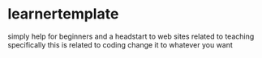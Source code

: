 # learnertemplate
simply help for beginners and a headstart to web sites related to teaching specifically this is related to coding change it to whatever you want
